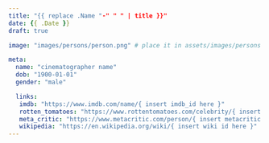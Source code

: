 ```yaml
---
title: "{{ replace .Name "-" " " | title }}"
date: {{ .Date }}
draft: true

image: "images/persons/person.png" # place it in assets/images/persons

meta:
  name: "cinematographer name"
  dob: "1900-01-01"
  gender: "male"

  links:
   imdb: "https://www.imdb.com/name/{ insert imdb_id here }"
   rotten_tomatoes: "https://www.rottentomatoes.com/celebrity/{ insert rt id here }"
   meta_critic: "https://www.metacritic.com/person/{ insert metacritic id here }"
   wikipedia: "https://en.wikipedia.org/wiki/{ insert wiki id here }"
---
```

